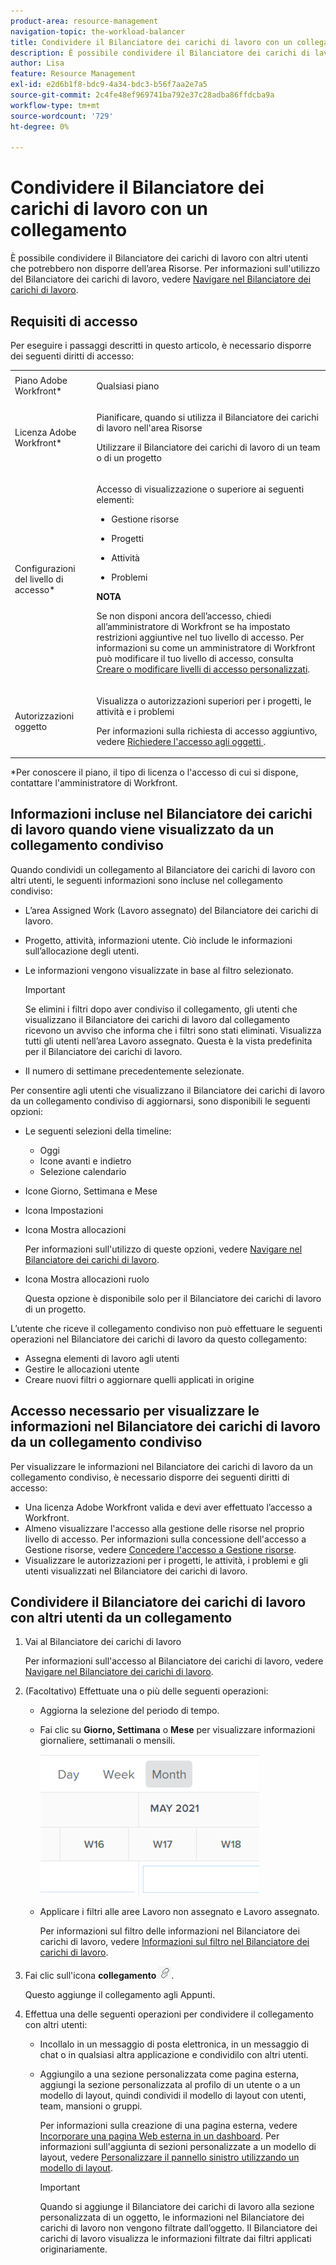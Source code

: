 ```yaml
---
product-area: resource-management
navigation-topic: the-workload-balancer
title: Condividere il Bilanciatore dei carichi di lavoro con un collegamento
description: È possibile condividere il Bilanciatore dei carichi di lavoro con altri utenti che potrebbero non disporre dell’area Risorse. Per informazioni sull’utilizzo del Bilanciatore dei carichi di lavoro, consulta Navigare nel Bilanciatore dei carichi di lavoro.
author: Lisa
feature: Resource Management
exl-id: e2d6b1f8-bdc9-4a34-bdc3-b56f7aa2e7a5
source-git-commit: 2c4fe48ef969741ba792e37c28adba86ffdcba9a
workflow-type: tm+mt
source-wordcount: '729'
ht-degree: 0%

---
```


# Condividere il Bilanciatore dei carichi di lavoro con un collegamento

È possibile condividere il Bilanciatore dei carichi di lavoro con altri utenti che potrebbero non disporre dell’area Risorse. Per informazioni sull&#39;utilizzo del Bilanciatore dei carichi di lavoro, vedere [Navigare nel Bilanciatore dei carichi di lavoro](../../resource-mgmt/workload-balancer/navigate-the-workload-balancer.md).

## Requisiti di accesso

Per eseguire i passaggi descritti in questo articolo, è necessario disporre dei seguenti diritti di accesso:

<table style="table-layout:auto"> 
 <col> 
 <col> 
 <tbody> 
  <tr> 
   <td role="rowheader">Piano Adobe Workfront*</td> 
   <td> <p>Qualsiasi piano</p> </td> 
  </tr> 
  <tr> 
   <td role="rowheader">Licenza Adobe Workfront*</td> 
   <td> <p>Pianificare, quando si utilizza il Bilanciatore dei carichi di lavoro nell'area Risorse</p>
   <p>Utilizzare il Bilanciatore dei carichi di lavoro di un team o di un progetto</p> </td> 
  </tr> 
  <tr> 
   <td role="rowheader">Configurazioni del livello di accesso*</td> 
   <td> <p>Accesso di visualizzazione o superiore ai seguenti elementi:</p> 
    <ul> 
     <li> <p>Gestione risorse</p> </li> 
     <li> <p>Progetti</p> </li> 
     <li> <p>Attività</p> </li> 
     <li> <p>Problemi</p> </li> 
    </ul> <p><b>NOTA</b>

Se non disponi ancora dell’accesso, chiedi all’amministratore di Workfront se ha impostato restrizioni aggiuntive nel tuo livello di accesso. Per informazioni su come un amministratore di Workfront può modificare il tuo livello di accesso, consulta <a href="../../administration-and-setup/add-users/configure-and-grant-access/create-modify-access-levels.md" class="MCXref xref">Creare o modificare livelli di accesso personalizzati</a>.</p> </td>
</tr> 
  <tr> 
   <td role="rowheader">Autorizzazioni oggetto</td> 
   <td> <p>Visualizza o autorizzazioni superiori per i progetti, le attività e i problemi </p> <p>Per informazioni sulla richiesta di accesso aggiuntivo, vedere <a href="../../workfront-basics/grant-and-request-access-to-objects/request-access.md" class="MCXref xref">Richiedere l'accesso agli oggetti </a>.</p> </td> 
  </tr> 
 </tbody> 
</table>

&#42;Per conoscere il piano, il tipo di licenza o l&#39;accesso di cui si dispone, contattare l&#39;amministratore di Workfront.

## Informazioni incluse nel Bilanciatore dei carichi di lavoro quando viene visualizzato da un collegamento condiviso

Quando condividi un collegamento al Bilanciatore dei carichi di lavoro con altri utenti, le seguenti informazioni sono incluse nel collegamento condiviso:

* L’area Assigned Work (Lavoro assegnato) del Bilanciatore dei carichi di lavoro.
* Progetto, attività, informazioni utente. Ciò include le informazioni sull’allocazione degli utenti.
* Le informazioni vengono visualizzate in base al filtro selezionato.

  >[!IMPORTANT]
  >
  >Se elimini i filtri dopo aver condiviso il collegamento, gli utenti che visualizzano il Bilanciatore dei carichi di lavoro dal collegamento ricevono un avviso che informa che i filtri sono stati eliminati. Visualizza tutti gli utenti nell’area Lavoro assegnato. Questa è la vista predefinita per il Bilanciatore dei carichi di lavoro.

* Il numero di settimane precedentemente selezionate.

Per consentire agli utenti che visualizzano il Bilanciatore dei carichi di lavoro da un collegamento condiviso di aggiornarsi, sono disponibili le seguenti opzioni:

* Le seguenti selezioni della timeline:

   * Oggi
   * Icone avanti e indietro
   * Selezione calendario

* Icone Giorno, Settimana e Mese
* Icona Impostazioni
* Icona Mostra allocazioni

  Per informazioni sull&#39;utilizzo di queste opzioni, vedere [Navigare nel Bilanciatore dei carichi di lavoro](../../resource-mgmt/workload-balancer/navigate-the-workload-balancer.md).

* Icona Mostra allocazioni ruolo

  Questa opzione è disponibile solo per il Bilanciatore dei carichi di lavoro di un progetto.

L’utente che riceve il collegamento condiviso non può effettuare le seguenti operazioni nel Bilanciatore dei carichi di lavoro da questo collegamento:

* Assegna elementi di lavoro agli utenti
* Gestire le allocazioni utente
* Creare nuovi filtri o aggiornare quelli applicati in origine

## Accesso necessario per visualizzare le informazioni nel Bilanciatore dei carichi di lavoro da un collegamento condiviso

Per visualizzare le informazioni nel Bilanciatore dei carichi di lavoro da un collegamento condiviso, è necessario disporre dei seguenti diritti di accesso:

* Una licenza Adobe Workfront valida e devi aver effettuato l’accesso a Workfront.
* Almeno visualizzare l&#39;accesso alla gestione delle risorse nel proprio livello di accesso. Per informazioni sulla concessione dell&#39;accesso a Gestione risorse, vedere [Concedere l&#39;accesso a Gestione risorse](../../administration-and-setup/add-users/configure-and-grant-access/grant-access-resource-management.md).
* Visualizzare le autorizzazioni per i progetti, le attività, i problemi e gli utenti visualizzati nel Bilanciatore dei carichi di lavoro.

## Condividere il Bilanciatore dei carichi di lavoro con altri utenti da un collegamento

1. Vai al Bilanciatore dei carichi di lavoro

   Per informazioni sull&#39;accesso al Bilanciatore dei carichi di lavoro, vedere [Navigare nel Bilanciatore dei carichi di lavoro](../../resource-mgmt/workload-balancer/navigate-the-workload-balancer.md).

1. (Facoltativo) Effettuate una o più delle seguenti operazioni:

   * Aggiorna la selezione del periodo di tempo.
   * Fai clic su **Giorno, Settimana** o **Mese** per visualizzare informazioni giornaliere, settimanali o mensili.

     ![](assets/month-icon-on-toolbar-selected-wb-350x226.png)

   * Applicare i filtri alle aree Lavoro non assegnato e Lavoro assegnato.

     Per informazioni sul filtro delle informazioni nel Bilanciatore dei carichi di lavoro, vedere [Informazioni sul filtro nel Bilanciatore dei carichi di lavoro](../../resource-mgmt/workload-balancer/filter-information-workload-balancer.md).

1. Fai clic sull&#39;icona **collegamento** ![](assets/wb-shearable-link-icon-small.png).

   Questo aggiunge il collegamento agli Appunti.

1. Effettua una delle seguenti operazioni per condividere il collegamento con altri utenti:

   * Incollalo in un messaggio di posta elettronica, in un messaggio di chat o in qualsiasi altra applicazione e condividilo con altri utenti.
   * Aggiungilo a una sezione personalizzata come pagina esterna, aggiungi la sezione personalizzata al profilo di un utente o a un modello di layout, quindi condividi il modello di layout con utenti, team, mansioni o gruppi.

     Per informazioni sulla creazione di una pagina esterna, vedere [Incorporare una pagina Web esterna in un dashboard](../../reports-and-dashboards/dashboards/creating-and-managing-dashboards/embed-external-web-page-dashboard.md). Per informazioni sull&#39;aggiunta di sezioni personalizzate a un modello di layout, vedere [Personalizzare il pannello sinistro utilizzando un modello di layout](../../administration-and-setup/customize-workfront/use-layout-templates/customize-left-panel.md).

     >[!IMPORTANT]
     >
     >Quando si aggiunge il Bilanciatore dei carichi di lavoro alla sezione personalizzata di un oggetto, le informazioni nel Bilanciatore dei carichi di lavoro non vengono filtrate dall’oggetto. Il Bilanciatore dei carichi di lavoro visualizza le informazioni filtrate dai filtri applicati originariamente.
